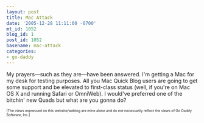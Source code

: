 ```yaml
---
layout: post
title: Mac Attack
date: '2005-12-28 11:11:00 -0700'
mt_id: 1052
blog_id: 1
post_id: 1052
basename: mac-attack
categories:
- go-daddy
---
```

My prayers—such as they are—have been answered. I'm getting a Mac for
my desk for testing purposes. All you Mac Quick Blog users are going to
get some support and be elevated to first-class status (well, if you're
on Mac OS X and running Safari or OmniWeb). I would've preferred one of
the bitchin' new Quads but what are you gonna do?<p style="font-size:xx-small;">[The views expressed on this website/weblog are mine alone and do not necessarily reflect the views of Go Daddy Software, Inc.]</p>
